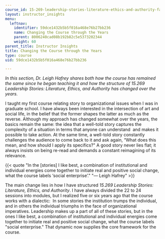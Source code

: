 ```yaml
---
course_id: 15-269-leadership-stories-literature-ethics-and-authority-fall-2015
layout: instructor_insights
menu:
  leftnav:
    identifier: 59dce1432b5b5f016a468e76b27bb236
    name: Changing the Course through the Years
    parent: 8006240cad08b192b82c5e5373202344
    weight: 60
parent_title: Instructor Insights
title: Changing the Course through the Years
type: course
uid: 59dce1432b5b5f016a468e76b27bb236

---
```


_In this section, Dr. Leigh Hafrey shares both how the course has remained the same since he began teaching it and how the structure of 15.269 Leadership Stories: Literature, Ethics, and Authority has changed over the years._

I taught my first course relating story to organizational issues when I was in graduate school. I have always been interested in the intersection of art and social life, in the belief that the former shapes the latter as much as the reverse. Although my approach has changed somewhat over the years, the basics remain the same: the idea that a well-told story captures the complexity of a situation in terms that anyone can understand  and makes it possible to take action. At the same time, a well-told story constantly challenges the audience to come back to it and ask again, “What does this mean, and how should I apply its specifics?" A good story never lies flat; it always insists on being re-read and demands a constant reimagining of its relevance.

{{< quote "In the [stories] I like best, a combination of institutional and individual energies come together to initiate real and positive social change, what the course labels ‘social enterprise’." "— Leigh Hafrey" >}}

The main change lies in how I have structured _15.269 Leadership Stories: Literature, Ethics, and Authority_. I have always divided the 22 to 24 sessions into modules, but I realized five or six years ago that the course works with a dialectic:  In some stories the institution trumps the individual, and in others the individual triumphs in the face of organizational imperatives. Leadership makes up a part of all of these stories, but in the ones I like best, a combination of institutional and individual energies come together to initiate real and positive social change, what the course labels "social enterprise." That dynamic now supplies the core framework for the course.